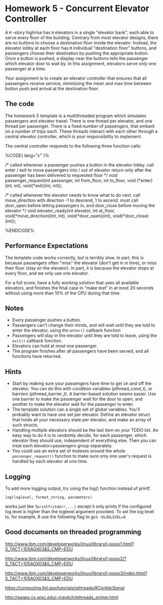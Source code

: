 <div class="patternContent"><div class="patternTopic"> <h1><a name="Homework_5_Concurrent_Elevator_C"></a> Homework 5 - Concurrent Elevator Controller </h1>
<p>
A <code>M</code> -story highrise has <code>N</code> elevators in a single "elevator bank", each able to serve every floor of the building. Contrary from most elevator designs, there are no buttons to choose a destination floor inside the elevator. Instead, the elevator lobby at each floor has <code>M</code> individual "destination floor" buttons, and passengers choose their destination by pushing the appropriate button. Once a button is pushed, a display near the buttons tells the passenger which elevator door to wait by. In this assignment, elevators serve only one passenger at a time.
</p><p>
Your assignment is to create an elevator controller that ensures that all passengers receive service, minimizing the mean and max time between button push and arrival at the destination floor.
</p><p>
</p><h2><a name="The_code"></a> The code </h2>
<p>
The homework 5 template is a multithreaded program which simulates passengers and elevator travel. There is one thread per elevator, and one thread per passenger. There is a fixed number of passengers, that embark on a number of trips each. These threads interact with each other through a central elevator controller, which is your responsibility to implement.
</p><p>
The central controller responds to the following three function calls:
</p><p>
%CODE{ lang="c" }%
</p><p>
/* called whenever a passenger pushes a button in the elevator lobby. call enter / exit to move passengers into / out of elevator return only after the passenger has been delivered to requested floor */ void passenger_request(int passenger, int from_floor, int to_floor, void (*enter)(int, int), void(*exit)(int, int));
</p><p>
/* called whenever the elevator needs to know what to do next. call move_direction with direction -1 to descend, 1 to ascend. must call door_open before letting passengers in, and door_close before moving the elevator */ void elevator_ready(int elevator, int at_floor, void(*move_direction)(int, int), void(*door_open)(int), void(*door_close)(int));
</p><p>
%ENDCODE%
</p><p>
</p><h2><a name="Performance_Expectations"></a> Performance Expectations </h2>
<p>
The template code works correctly, but is terribly slow. In part, this is because passengers often "miss" the elevator (don't get in in time), or miss their floor (stay on the elevator). In part, it is because the elevator stops at every floor, and we only use one elevator.
</p><p>
For a full score, have a fully working solution that uses all available elevators, and finishes the final case in "make test" in at most 20 seconds without using more than 10% of the CPU during that time.
</p><p>
</p><h2><a name="Notes"></a> Notes </h2>
<p> </p><ul>
<li> Every passenger pushes a button.
</li> <li> Passengers can't change their minds, and will wait until they are told to enter the elevator, using the <code>enter()</code> callback function
</li> <li> Passengers will stay in the elevator until they are told to leave, using the <code>exit()</code> callback function.
</li> <li> Elevators can hold at most one passenger.
</li> <li> The program finishes after all passengers have been served, and all functions have returned.
</li></ul> 
<p>
</p><h2><a name="Hints"></a> Hints </h2>
<p> </p><ul>
<li> Start by making sure your passengers have time to get on and off the elevator. You can do this with condition variables (pthread_cond_t), or barriers (pthread_barrier_t). A barrier-based solution seems easier. Use one barrier to make the passenger wait for the door to open, and another to make the elevator wait for the passenger to enter.
</li> <li> The template solution can a single set of global variables. You'll probably want to have one set per elevator. Define an elevator struct that holds all your necessary state per elevator, and make an array of such structs.
</li> <li> Handling multiple elevators should be the last item on your TODO list. An easy way to do it is to randomly decide, for each passenger, which elevator they should use, independent of everything else. Then you can treat each elevator+passengers group separately.
</li> <li> You could use an extra set of mutexes around the whole <code>passenger_request()</code> function to make sure only one user's request is handled by each elevator at one time.
</li></ul> 
<p>
</p><h2><a name="Logging"></a> Logging </h2>
<p>
To add more logging output, try using the log() function instead of printf.
</p><p>
<code>log(loglevel, format_string, parameters)</code>
</p><p>
works just like <code>fprintf(stderr,...)</code> except it only prints if the configured log level is higher than the loglevel argument provided. To set the log level to, for example, 8 use the following flag to gcc <code>-DLOGLEVEL=8</code>
</p><p>
</p><h2><a name="Good_documents_on_threaded_progr"></a> Good documents on threaded programming </h2>
<p>
<a href="http://www.ibm.com/developerworks/linux/library/l-posix1.html?S_TACT=105AGX03&amp;S_CMP=EDU" target="_top">http://www.ibm.com/developerworks/linux/library/l-posix1.html?S_TACT=105AGX03&amp;S_CMP=EDU</a>
</p><p>
<a href="http://www.ibm.com/developerworks/linux/library/l-posix2/?S_TACT=105AGX03&amp;S_CMP=EDU" target="_top">http://www.ibm.com/developerworks/linux/library/l-posix2/?S_TACT=105AGX03&amp;S_CMP=EDU</a>
</p><p>
<a href="http://www.ibm.com/developerworks/linux/library/l-posix3/index.html?S_TACT=105AGX03&amp;S_CMP=EDU" target="_top">http://www.ibm.com/developerworks/linux/library/l-posix3/index.html?S_TACT=105AGX03&amp;S_CMP=EDU</a>
</p><p>
<a href="https://computing.llnl.gov/tutorials/pthreads/#ConVarSignal" target="_top">https://computing.llnl.gov/tutorials/pthreads/#ConVarSignal</a>
</p><p>
<a href="http://pages.cs.wisc.edu/~travitch/pthreads_primer.html" target="_top">http://pages.cs.wisc.edu/~travitch/pthreads_primer.html</a> </p></div><!-- /patternTopic-->
<div class="twikiContentFooter"></div></div>